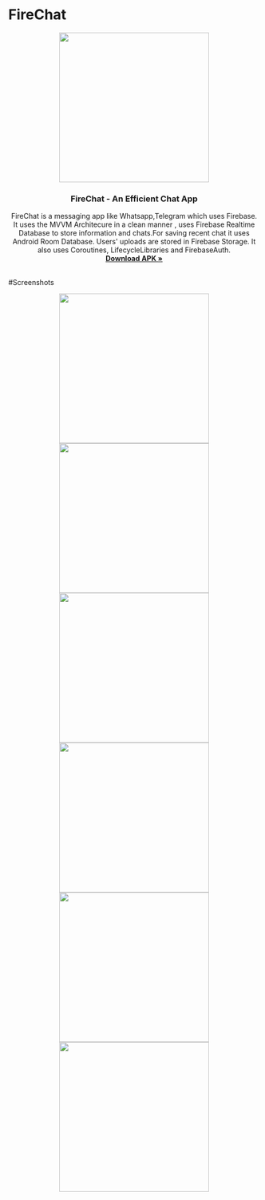 # FireChat
 
<p align="center">
  <img height=300px src="https://firebasestorage.googleapis.com/v0/b/firechat-931d2.appspot.com/o/GithubContent%2Ffirechatapplogo.png?alt=media&token=4afce40f-a9ee-47cb-869d-0aef5933e544"> 
  <h3 align="center">FireChat - An Efficient Chat App</h3>
  <p align="center">
    FireChat is a messaging app like Whatsapp,Telegram which uses Firebase.
    <br />
    It uses the MVVM Architecure in a clean manner , uses Firebase Realtime Database to store information and chats.For saving recent chat it uses Android Room Database. Users' uploads are stored in Firebase Storage. It also uses Coroutines, LifecycleLibraries and FirebaseAuth. 
    <br />
    <a href="https://drive.google.com/file/d/1u6zhnIhQPF4VQlSp3RUROxe4rjgbbynd/view"><strong>Download APK »</strong></a>
    <br />
    <br />
    
  </p>

</p>

<p align = "center" >

</p>

#Screenshots
<p align="center">

<img height=300px src="https://firebasestorage.googleapis.com/v0/b/firechat-931d2.appspot.com/o/GithubContent%2FScreenshot_20220120-202813.jpg?alt=media&token=457fe28b-b2bf-4008-9ccc-b35db38c065d"> 
<img height=300px src="https://firebasestorage.googleapis.com/v0/b/firechat-931d2.appspot.com/o/GithubContent%2FScreenshot_20220120-202647.jpg?alt=media&token=a66e433d-1c50-46f6-86b0-fa408864f229"> 
<img height=300px src="https://firebasestorage.googleapis.com/v0/b/firechat-931d2.appspot.com/o/GithubContent%2FScreenshot_20220120-202628.jpg?alt=media&token=df090d3f-f68a-4cc0-8ca5-e8274c3cb85a"> 
 <img height=300px src="https://firebasestorage.googleapis.com/v0/b/firechat-931d2.appspot.com/o/GithubContent%2FScreenshot_20220126-002659.jpg?alt=media&token=44e6f44b-8386-4770-87e0-9979919a1c05"> 
<img height=300px src="https://firebasestorage.googleapis.com/v0/b/firechat-931d2.appspot.com/o/GithubContent%2FScreenshot_20220120-202649.jpg?alt=media&token=dbaafb6a-b629-4f5c-88f6-af672d601a8a"> 
 <img height=300px src="https://firebasestorage.googleapis.com/v0/b/firechat-931d2.appspot.com/o/GithubContent%2FScreenshot_20220126-002631.jpg?alt=media&token=590de8a2-1ba1-4b83-b8e5-1437f8cb0d08"> 
</p>
